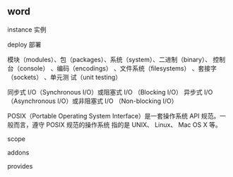 
## word

instance 实例

deploy 部署

模块（modules）、包（packages）、系统（system）、二进制（binary）、
控制台（console） 、编码（encodings） 、文件系统（filesystems） 、套接字（sockets） 、单元测
试（unit testing）

同步式 I/O（Synchronous I/O）或阻塞式 I/O （Blocking I/O）
异步式 I/O （Asynchronous I/O）或非阻塞式 I/O （Non-blocking I/O）




POSIX（Portable Operating System Interface）是一套操作系统 API 规范。一般而言，遵守 POSIX 规范的操作系统
指的是 UNIX、 Linux、 Mac OS X 等。

scope

addons

provides 